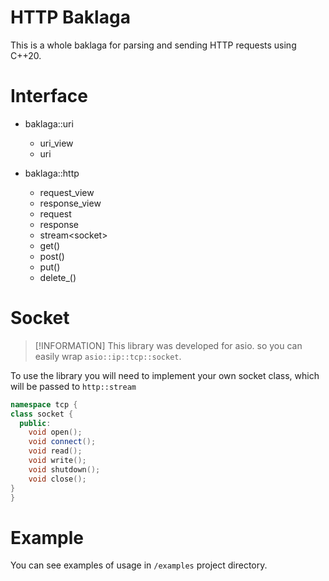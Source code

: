 # HTTP Baklaga
This is a whole baklaga for parsing and sending HTTP requests using C++20.

# Interface
* baklaga::uri
  * uri_view
  * uri

* baklaga::http
  * request_view
  * response_view
  * request
  * response
  * stream\<socket\>
  * get()
  * post()
  * put()
  * delete_()

# Socket
> [!INFORMATION]
> This library was developed for asio. so you can easily wrap `asio::ip::tcp::socket`.

To use the library you will need to implement your own socket class, which will be passed to `http::stream`
```cpp
namespace tcp {
class socket {
  public:
    void open();
    void connect();
    void read();
    void write();
    void shutdown();
    void close();
}
}
```

# Example
You can see examples of usage in `/examples` project directory.